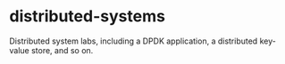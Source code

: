 # distributed-systems
Distributed system labs, including a DPDK application, a distributed key-value store, and so on.
